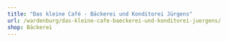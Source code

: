 ```yaml
---
title: "Das kleine Café - Bäckerei und Konditorei Jürgens"
url: /wardenburg/das-kleine-cafe-baeckerei-und-konditorei-juergens/
shop: Bäckerei
---
```

